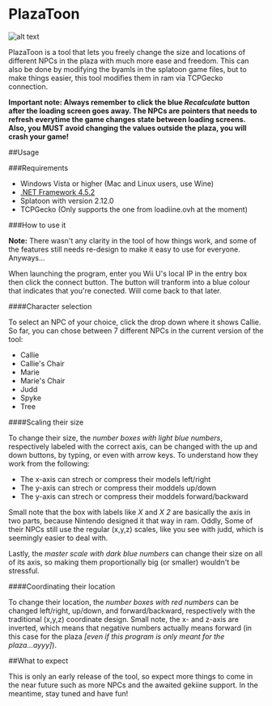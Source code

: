 # PlazaToon

![alt text](http://i.imgur.com/Ap7MqNr.png "PlazaToon")

PlazaToon is a tool that lets you freely change the size and locations of different NPCs in the plaza with much more ease and freedom. This can also be done by modifying the byamls in the splatoon game files, but to make things easier, this tool modifies them in ram via TCPGecko connection.

**Important note: Always remember to click the blue *Recalculate* button after the loading screen goes away. The NPCs are pointers that needs to refresh everytime the game changes state between loading screens. Also, you MUST avoid changing the values outside the plaza, you will crash your game!**

##Usage

###Requirements

+ Windows Vista or higher (Mac and Linux users, use Wine)
+ [.NET Framework 4.5.2](http://go.microsoft.com/fwlink/?LinkId=328843)
+ Splatoon with version 2.12.0
+ TCPGecko (Only supports the one from loadiine.ovh at the moment)

###How to use it

**Note:** There wasn't any clarity in the tool of how things work, and some of the features still needs re-design to make it easy to use for everyone. Anyways...

When launching the program, enter you Wii U's local IP in the entry box then click the connect button. The button will tranform into a blue colour that indicates that you're conected. Will come back to that later.

####Character selection

To select an NPC of your choice, click the drop down where it shows Callie. So far, you can chose between 7 different NPCs in the current version of the tool:

+ Callie
+ Callie's Chair
+ Marie
+ Marie's Chair
+ Judd
+ Spyke
+ Tree

####Scaling their size

To change their size, the *number boxes with light blue numbers*, respectively labeled with the correct axis, can be changed with the up and down buttons, by typing, or even with arrow keys. To understand how they work from the following:

- The x-axis can strech or compress their models left/right
- The y-axis can strech or compress their moddels up/down
- The y-axis can strech or compress their moddels forward/backward

Small note that the box with labels like *X* and *X 2* are basically the axis in two parts, because Nintendo designed it that way in ram. Oddly, Some of their NPCs still use the regular (x,y,z) scales, like you see with judd, which is seemingly easier to deal with.

Lastly, the *master scale with dark blue numbers* can change their size on all of its axis, so making them proportionally big (or smaller) wouldn't be stressful.

####Coordinating their location

To change their location, the *number boxes with red numbers* can be changed left/right, up/down, and forward/backward, respectively with the traditional (x,y,z) coordinate design. Small note, the x- and z-axis are inverted, which means that negative numbers actually means forward (in this case for the plaza *[even if this program is only meant for the plaza...ayyy]*).

##What to expect

This is only an early release of the tool, so expect more things to come in the near future such as more NPCs and the awaited gekiine support. In the meantime, stay tuned and have fun!
